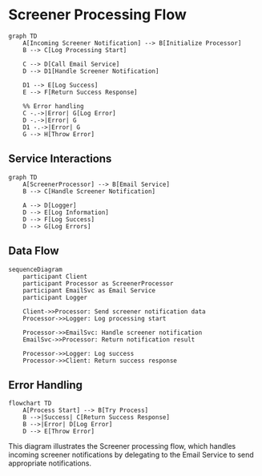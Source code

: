 # Screener Processing Flow

```mermaid
graph TD
    A[Incoming Screener Notification] --> B[Initialize Processor]
    B --> C[Log Processing Start]
    
    C --> D[Call Email Service]
    D --> D1[Handle Screener Notification]
    
    D1 --> E[Log Success]
    E --> F[Return Success Response]
    
    %% Error handling
    C -.->|Error| G[Log Error]
    D -.->|Error| G
    D1 -.->|Error| G
    G --> H[Throw Error]
```

## Service Interactions

```mermaid
graph TD
    A[ScreenerProcessor] --> B[Email Service]
    B --> C[Handle Screener Notification]
    
    A --> D[Logger]
    D --> E[Log Information]
    D --> F[Log Success]
    D --> G[Log Errors]
```

## Data Flow

```mermaid
sequenceDiagram
    participant Client
    participant Processor as ScreenerProcessor
    participant EmailSvc as Email Service
    participant Logger
    
    Client->>Processor: Send screener notification data
    Processor->>Logger: Log processing start
    
    Processor->>EmailSvc: Handle screener notification
    EmailSvc->>Processor: Return notification result
    
    Processor->>Logger: Log success
    Processor->>Client: Return success response
```

## Error Handling

```mermaid
flowchart TD
    A[Process Start] --> B[Try Process]
    B -->|Success| C[Return Success Response]
    B -->|Error| D[Log Error]
    D --> E[Throw Error]
```

This diagram illustrates the Screener processing flow, which handles incoming screener notifications by delegating to the Email Service to send appropriate notifications. 